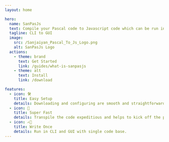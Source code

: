 ```yaml
---
layout: home

hero:
  name: SanPasJs
  text: Compile your Pascal code to Javascript code which can be run in the web browsers 💻🕸💻
  tagline: CLI to GUI
  image:
    src: /Sanjaiyan_Pascal_To_Js_Logo.png
    alt: SanPasJs Logo
  actions:
    - theme: brand
      text: Get Started
      link: /guides/what-is-sanpasjs
    - theme: alt
      text: Install
      link: /download

features:
  - icon: 🛠
    title: Easy Setup
    details: Downloading and configuring are smooth and straightforward.
  - icon: 🚀
    title: Super Fast
    details: Transpile the code expeditious and helps to kick off the pascal project swiftly.
  - icon: ✍🏽
    title: Write Once
    details: Run in CLI and GUI with single code base.
---
```


<style>
:root {
  --vp-home-hero-name-color: transparent;
  --vp-home-hero-name-background: linear-gradient(120deg, #bd34fe, #41d1ff);
  --vp-home-hero-name-background: -webkit-linear-gradient(120deg, #bd34fe, #41d1ff);
}

</style>
